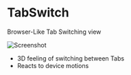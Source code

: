 TabSwitch
=========

Browser-Like Tab Switching view

![Screenshot](https://dl.dropboxusercontent.com/s/lmc74byjcpudi22/TabSwitchScreenShot.png?dl=1&token_hash=AAGTt18kFrnuKHc03kz7SnL8MAUDL8mKcpbbOxuH-G2v5Q)

- 3D feeling of switching between Tabs
- Reacts to device motions